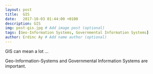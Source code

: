 ```yaml
---
layout: post
title:  GIS
date:   2017-10-03 01:44:00 +0100
description: GIS
img: post-gis.jpg # Add image post (optional)
tags: [Geo-Information Systems, Governmental Information Systems]
author: Erdinc Ay # Add name author (optional)
---
```

GIS can mean a lot ...

Geo-Information-Systems and Governmental Information Systems are important.


